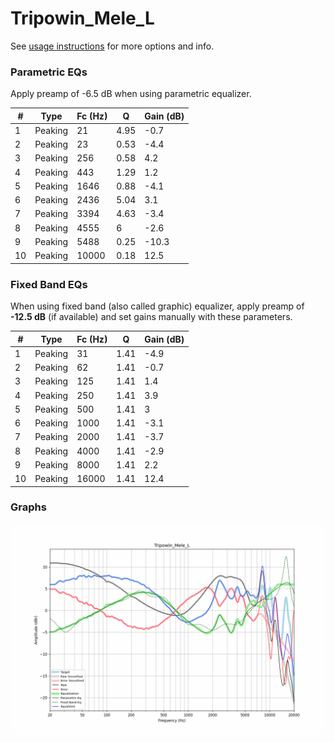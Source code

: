 # Tripowin_Mele_L
See [usage instructions](https://github.com/jaakkopasanen/AutoEq#usage) for more options and info.

### Parametric EQs
Apply preamp of -6.5 dB when using parametric equalizer.

|   # | Type    |   Fc (Hz) |    Q |   Gain (dB) |
|-----|---------|-----------|------|-------------|
|   1 | Peaking |        21 | 4.95 |        -0.7 |
|   2 | Peaking |        23 | 0.53 |        -4.4 |
|   3 | Peaking |       256 | 0.58 |         4.2 |
|   4 | Peaking |       443 | 1.29 |         1.2 |
|   5 | Peaking |      1646 | 0.88 |        -4.1 |
|   6 | Peaking |      2436 | 5.04 |         3.1 |
|   7 | Peaking |      3394 | 4.63 |        -3.4 |
|   8 | Peaking |      4555 | 6    |        -2.6 |
|   9 | Peaking |      5488 | 0.25 |       -10.3 |
|  10 | Peaking |     10000 | 0.18 |        12.5 |

### Fixed Band EQs
When using fixed band (also called graphic) equalizer, apply preamp of **-12.5 dB** (if available) and set gains manually with these parameters.

|   # | Type    |   Fc (Hz) |    Q |   Gain (dB) |
|-----|---------|-----------|------|-------------|
|   1 | Peaking |        31 | 1.41 |        -4.9 |
|   2 | Peaking |        62 | 1.41 |        -0.7 |
|   3 | Peaking |       125 | 1.41 |         1.4 |
|   4 | Peaking |       250 | 1.41 |         3.9 |
|   5 | Peaking |       500 | 1.41 |         3   |
|   6 | Peaking |      1000 | 1.41 |        -3.1 |
|   7 | Peaking |      2000 | 1.41 |        -3.7 |
|   8 | Peaking |      4000 | 1.41 |        -2.9 |
|   9 | Peaking |      8000 | 1.41 |         2.2 |
|  10 | Peaking |     16000 | 1.41 |        12.4 |

### Graphs
![](./Tripowin_Mele_L.png)
